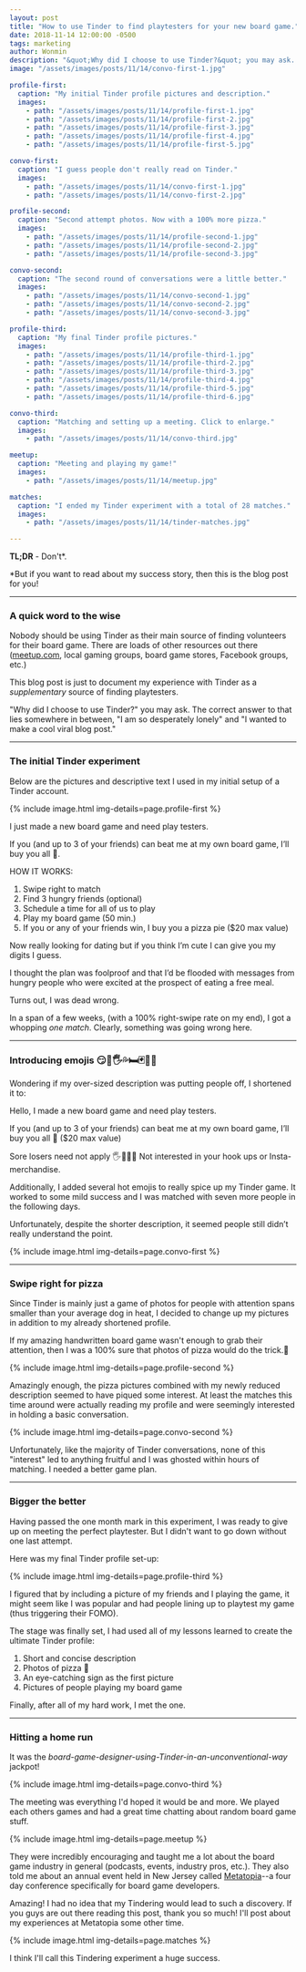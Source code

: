 ```yaml
---
layout: post
title: "How to use Tinder to find playtesters for your new board game."
date: 2018-11-14 12:00:00 -0500
tags: marketing
author: Wonmin
description: "&quot;Why did I choose to use Tinder?&quot; you may ask. The correct answer to that lies somewhere in between, &quot;I am so desperately lonely&quot; and &quot;I wanted to make a cool viral blog post.&quot;"
image: "/assets/images/posts/11/14/convo-first-1.jpg"

profile-first:
  caption: "My initial Tinder profile pictures and description."
  images:
    - path: "/assets/images/posts/11/14/profile-first-1.jpg"
    - path: "/assets/images/posts/11/14/profile-first-2.jpg"
    - path: "/assets/images/posts/11/14/profile-first-3.jpg"
    - path: "/assets/images/posts/11/14/profile-first-4.jpg"
    - path: "/assets/images/posts/11/14/profile-first-5.jpg"

convo-first:
  caption: "I guess people don't really read on Tinder."
  images:
    - path: "/assets/images/posts/11/14/convo-first-1.jpg"
    - path: "/assets/images/posts/11/14/convo-first-2.jpg"

profile-second:
  caption: "Second attempt photos. Now with a 100% more pizza."
  images:
    - path: "/assets/images/posts/11/14/profile-second-1.jpg"
    - path: "/assets/images/posts/11/14/profile-second-2.jpg"
    - path: "/assets/images/posts/11/14/profile-second-3.jpg"

convo-second:
  caption: "The second round of conversations were a little better."
  images:
    - path: "/assets/images/posts/11/14/convo-second-1.jpg"
    - path: "/assets/images/posts/11/14/convo-second-2.jpg"
    - path: "/assets/images/posts/11/14/convo-second-3.jpg"

profile-third:
  caption: "My final Tinder profile pictures."
  images:
    - path: "/assets/images/posts/11/14/profile-third-1.jpg"
    - path: "/assets/images/posts/11/14/profile-third-2.jpg"
    - path: "/assets/images/posts/11/14/profile-third-3.jpg"
    - path: "/assets/images/posts/11/14/profile-third-4.jpg"
    - path: "/assets/images/posts/11/14/profile-third-5.jpg"
    - path: "/assets/images/posts/11/14/profile-third-6.jpg"

convo-third:
  caption: "Matching and setting up a meeting. Click to enlarge."
  images:
    - path: "/assets/images/posts/11/14/convo-third.jpg"

meetup:
  caption: "Meeting and playing my game!"
  images:
    - path: "/assets/images/posts/11/14/meetup.jpg"

matches:
  caption: "I ended my Tinder experiment with a total of 28 matches."
  images:
    - path: "/assets/images/posts/11/14/tinder-matches.jpg"

---
```


**TL;DR** - Don't*.

\*But if you want to read about my success story, then this is the blog post for you!

---

### A quick word to the wise

Nobody should be using Tinder as their main source of finding volunteers for their board game. There are loads of other resources out there ([meetup.com][meetup], local gaming groups, board game stores, Facebook groups, etc.)

This blog post is just to document my experience with Tinder as a _supplementary_ source of finding playtesters.

"Why did I choose to use Tinder?" you may ask. The correct answer to that lies somewhere in between, "I am so desperately lonely" and "I wanted to make a cool viral blog post."

---

### The initial Tinder experiment

Below are the pictures and descriptive text I used in my initial setup of a Tinder account.

{% include image.html img-details=page.profile-first %}

>
I just made a new board game and need play testers.
>
If you (and up to 3 of your friends) can beat me at my own board game, I’ll buy you all 🍕.
>
HOW IT WORKS:
1. Swipe right to match
2. Find 3 hungry friends (optional)
3. Schedule a time for all of us to play
4. Play my board game (50 min.)
5. If you or any of your friends win, I buy you a pizza pie ($20 max value)
>
Now really looking for dating but if you think I’m cute I can give you my digits I guess.

I thought the plan was foolproof and that I’d be flooded with messages from hungry people who were excited at the prospect of eating a free meal.

Turns out, I was dead wrong.

In a span of a few weeks, (with a 100% right-swipe rate on my end), I got a whopping _one match_. Clearly, something was going wrong here.

---

### Introducing emojis 😏🍆🖐️💦🛏️🃏🎲😃

Wondering if my over-sized description was putting people off, I shortened it to:

>
Hello, I made a new board game and need play testers.
>
If you (and up to 3 of your friends) can beat me at my own board game, I’ll buy you all 🍕 ($20 max value)
>
Sore losers need not apply 🖐️🙅‍♀️🚫
Not interested in your hook ups or Insta-merchandise.

Additionally, I added several hot emojis to really spice up my Tinder game. It worked to some mild success and I was matched with seven more people in the following days.

Unfortunately, despite the shorter description, it seemed people still didn’t really understand the point.

{% include image.html img-details=page.convo-first %}

---

### Swipe right for pizza

Since Tinder is mainly just a game of photos for people with attention spans smaller than your average dog in heat, I decided to change up my pictures in addition to my already shortened profile.

If my amazing handwritten board game wasn't enough to grab their attention, then I was a 100% sure that photos of pizza would do the trick.

{% include image.html img-details=page.profile-second %}

Amazingly enough, the pizza pictures combined with my newly reduced description seemed to have piqued some interest. At least the matches this time around were actually reading my profile and were seemingly interested in holding a basic conversation.

{% include image.html img-details=page.convo-second %}

Unfortunately, like the majority of Tinder conversations, none of this "interest" led to anything fruitful and I was ghosted within hours of matching. I needed a better game plan.

---

### Bigger the better

Having passed the one month mark in this experiment, I was ready to give up on meeting the perfect playtester. But I didn't want to go down without one last attempt.

Here was my final Tinder profile set-up:

{% include image.html img-details=page.profile-third %}

I figured that by including a picture of my friends and I playing the game, it might seem like I was popular and had people lining up to playtest my game (thus triggering their FOMO).

The stage was finally set, I had used all of my lessons learned to create the ultimate Tinder profile:

  1. Short and concise description
  2. Photos of pizza 🍕
  3. An eye-catching sign as the first picture
  4. Pictures of people playing my board game

Finally, after all of my hard work, I met the one.

---

### Hitting a home run

It was the _board-game-designer-using-Tinder-in-an-unconventional-way_ jackpot!

{% include image.html img-details=page.convo-third %}

The meeting was everything I'd hoped it would be and more. We played each others games and had a great time chatting about random board game stuff.

{% include image.html img-details=page.meetup %}

They were incredibly encouraging and taught me a lot about the board game industry in general (podcasts, events, industry pros, etc.). They also told me about an annual event held in New Jersey called [Metatopia][metatopia]--a four day conference specifically for board game developers.

Amazing! I had no idea that my Tindering would lead to such a discovery. If you guys are out there reading this post, thank you so much! I'll post about my experiences at Metatopia some other time.

{% include image.html img-details=page.matches %}

I think I'll call this Tindering experiment a huge success.


[meetup]: https://meetup.com
[metatopia]: https://www.dexposure.com/m2018.html
